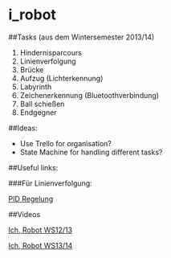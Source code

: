 # i_robot

##Tasks (aus dem Wintersemester 2013/14)

1. Hindernisparcours
2. Linienverfolgung
3. Brücke
4. Aufzug (Lichterkennung)
5. Labyrinth
6. Zeichenerkennung (Bluetoothverbindung)
7. Ball schießen
8. Endgegner

##Ideas:

* Use Trello for organisation?
* State Machine for handling different tasks?

##Useful links:

###Für Linienverfolgung:

[PID Regelung](http://www.inpharmix.com/jps/PID_Controller_For_Lego_Mindstorms_Robots.html)

##Videos

[Ich, Robot WS12/13](https://www.youtube.com/watch?v=tzhMOD3CbzQ)

[Ich, Robot WS13/14](https://www.youtube.com/watch?v=f1y_e5mDq7w)
